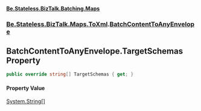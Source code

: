 #### [Be.Stateless.BizTalk.Batching.Maps](README.md 'README')
### [Be.Stateless.BizTalk.Maps.ToXml](Be.Stateless.BizTalk.Maps.ToXml.md 'Be.Stateless.BizTalk.Maps.ToXml').[BatchContentToAnyEnvelope](BatchContentToAnyEnvelope.md 'Be.Stateless.BizTalk.Maps.ToXml.BatchContentToAnyEnvelope')

## BatchContentToAnyEnvelope.TargetSchemas Property

```csharp
public override string[] TargetSchemas { get; }
```

#### Property Value
[System.String](https://docs.microsoft.com/en-us/dotnet/api/System.String 'System.String')[[]](https://docs.microsoft.com/en-us/dotnet/api/System.Array 'System.Array')